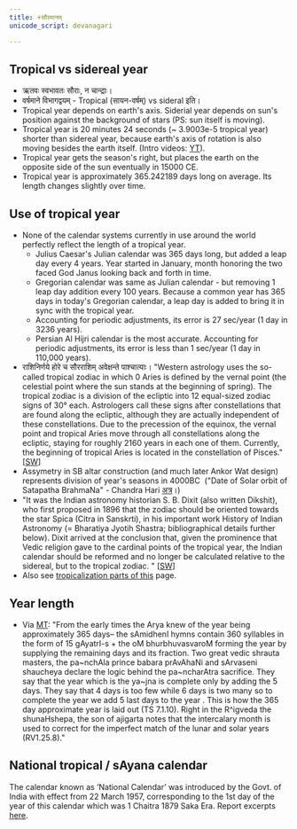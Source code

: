 ```yaml
---
title: +सौरमानम्
unicode_script: devanagari

---
```


## Tropical vs sidereal year

- ऋतवः स्वभावतः सौराः, न चान्द्राः। 
- वर्षमाने विभागद्वयम् - Tropical (सायन-वर्षम्) vs sideral इति। 
- Tropical year depends on earth's axis. Siderial year depends on sun's position against the background of stars (PS: sun itself is moving).
- Tropical year is 20 minutes 24 seconds (~ 3.9003e-5 tropical year) shorter than sidereal year, because earth's axis of rotation is also moving besides the earth itself. (Intro videos: [YT](https://www.youtube.com/watch?v=adzx547ptck)).
- Tropical year gets the season's right, but places the earth on the opposite side of the sun eventually in 15000 CE. 
- Tropical year is approximately 365.242189 days long on average. Its length changes slightly over time.



## Use of tropical year

- None of the calendar systems currently in use around the world perfectly reflect the length of a tropical year.
  - Julius Caesar's Julian calendar was 365 days long, but added a leap day every 4 years. Year started in January, month honoring the two faced God Janus looking back and forth in time.
  - Gregorian calendar was same as Julian calendar - but removing 1 leap day addition every 100 years. Because a common year has 365 days in today's Gregorian calendar, a leap day is added to bring it in sync with the tropical year.
  - Accounting for periodic adjustments, its error is 27 sec/year (1 day in 3236 years). 
  - Persian Al Hijri calendar is the most accurate. Accounting for periodic adjustments, its error is less than 1 sec/year (1 day in 110,000 years).
- राशिनिर्णये होरे च सौरराशिम् अवेक्षन्ते पाश्चात्याः। "Western astrology uses the so-called tropical zodiac in which 0 Aries is defined by the vernal point (the celestial point where the sun stands at the beginning of spring). The tropical zodiac is a division of the ecliptic into 12 equal-sized zodiac signs of 30° each. Astrologers call these signs after constellations that are found along the ecliptic, although they are actually independent of these constellations. Due to the precession of the equinox, the vernal point and tropical Aries move through all constellations along the ecliptic, staying for roughly 2160 years in each one of them. Currently, the beginning of tropical Aries is located in the constellation of Pisces." \[[SW](http://www.astro.com/swisseph/swisseph.htm#_Toc465773505)\]
- Assymetry in SB altar construction (and much later Ankor Wat design) represents division of year's seasons in 4000BC  ("Date of Solar orbit of Satapatha BrahmaNa" - Chandra Hari [अत्र](http://www.insa.nic.in/writereaddata/UpLoadedFiles/IJHS/Vol35_1_2_KCHari.pdf)।)
- "It was the Indian astronomy historian S. B. Dixit (also written Dikshit), who first proposed in 1896 that the zodiac should be oriented towards the star Spica (Citra in Sanskrti), in his important work History of Indian Astronomy (= Bharatiya Jyotih Shastra; bibliographical details further below). Dixit arrived at the conclusion that, given the prominence that Vedic religion gave to the cardinal points of the tropical year, the Indian calendar should be reformed and no longer be calculated relative to the sidereal, but to the tropical zodiac. " \[[SW](http://www.astro.com/swisseph/swisseph.htm#_Toc502931328)\]
- Also see [tropicalization parts of this](../naxatram/chAndra-naxatram/04_ayanAMshachayanam/) page.

## Year length
- Via [MT](https://manasataramgini.wordpress.com/2006/12/02/vedanga-jyotisha-and-other-ramblings-on-early-hindu-calenders/): "From the early times the Arya knew of the year being approximately 365 days– the sAmidhenI hymns contain 360 syllables in the form of 15 gAyatrI-s + the oM bhurbhuvasvaroM forming the year by supplying the remaining days and its fraction. Two great vedic shrauta masters, the pa~nchAla prince babara prAvAhaNi and sArvaseni shaucheya declare the logic behind the pa~ncharAtra sacrifice. They say that the year which is the ya~jna is complete only by adding the 5 days. They say that 4 days is too few while 6 days is two many so to complete the year we add 5 last days to the year . This is how the 365 day approximate year is laid out (TS 7.1.10). Right in the R^igveda the shunaHshepa, the son of ajigarta notes that the intercalary month is used to correct for the imperfect match of the lunar and solar years (RV1.25.8)."

## National tropical / sAyana calendar
The calendar known as ‘National Calendar’ was introduced by the Govt. of India with effect from 22 March 1957, corresponding to the 1st day of the year of this calendar which was 1 Chaitra 1879 Saka Era. Report excerpts [here](../history/calendar_reform_comittee_report/02_PART-A/03_FINAL_RECOMMENDATIONS/).